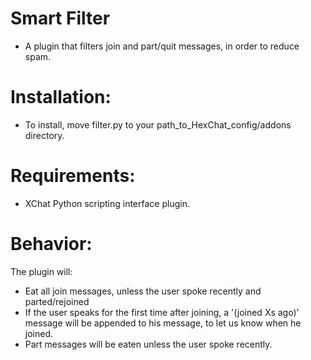 Smart Filter
================
* A plugin that filters join and part/quit messages, in order to reduce spam.

Installation:
=============
* To install, move filter.py to your path_to_HexChat_config/addons directory.

Requirements:
=============
* XChat Python scripting interface plugin.

Behavior:
=========
The plugin will:
* Eat all join messages, unless the user spoke recently and parted/rejoined
* If the user speaks for the first time after joining, a '(joined Xs ago)'
   message will be appended to his message, to let us know when he joined.
* Part messages will be eaten unless the user spoke recently.
